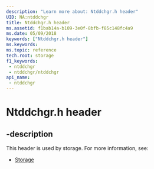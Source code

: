 ```yaml
---
description: "Learn more about: Ntddchgr.h header"
UID: NA:ntddchgr
title: Ntddchgr.h header
ms.assetid: f1bab14a-b109-3e0f-8bfb-f85c148fc4a9
ms.date: 05/09/2018
keywords: ["Ntddchgr.h header"]
ms.keywords: 
ms.topic: reference
tech.root: storage
f1_keywords:
 - ntddchgr
 - ntddchgr/ntddchgr
api_name:
 - ntddchgr
---
```


# Ntddchgr.h header


## -description

This header is used by storage. For more information, see:

- [Storage](../_storage/index.md)

